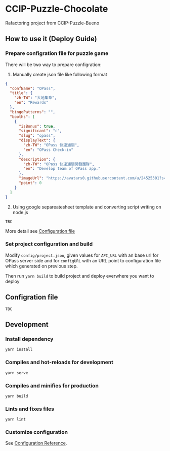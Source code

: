 # CCIP-Puzzle-Chocolate

Rafactoring project from CCIP-Puzzle-Bueno

## How to use it (Deploy Guide)

### Prepare configration file for puzzle game

There will be two way to prepare configration:

1. Manually create json file like following format

```json
{
  "confName": "OPass",
  "title": {
    "zh-TW": "大地集章",
    "en": "Rewards"
  },
  "bingoPatterns": "",
  "booths": [
    {
      "isBonus": true,
      "significant": "c",
      "slug": "opass",
      "displayText": {
        "zh-TW": "OPass 快速通關",
        "en": "OPass Check-in"
      },
      "description": {
        "zh-TW": "OPass 快速通關開發團隊",
        "en": "Develop team of OPass app."
      },
      "imageUrl": "https://avatars0.githubusercontent.com/u/24525301?s=200&v=4",
      "point": 0
    }
  ]
}
```

2. Using google separeatesheet template and converting script writing on node.js

```
TBC
```

More detail see [Configuration file](#Configration-file)

### Set project configuration and build

Modify `config/project.json`, given values for `API_URL` with an base url for OPass server side and for `configURL` with an URL point to configuration file which generated on previous step.

Then run `yarn build` to build project and deploy everwhere you want to deploy

## Configration file

```
TBC
```

## Development

### Install dependency
```
yarn install
```

### Compiles and hot-reloads for development
```
yarn serve
```

### Compiles and minifies for production
```
yarn build
```

### Lints and fixes files
```
yarn lint
```

### Customize configuration
See [Configuration Reference](https://cli.vuejs.org/config/).
